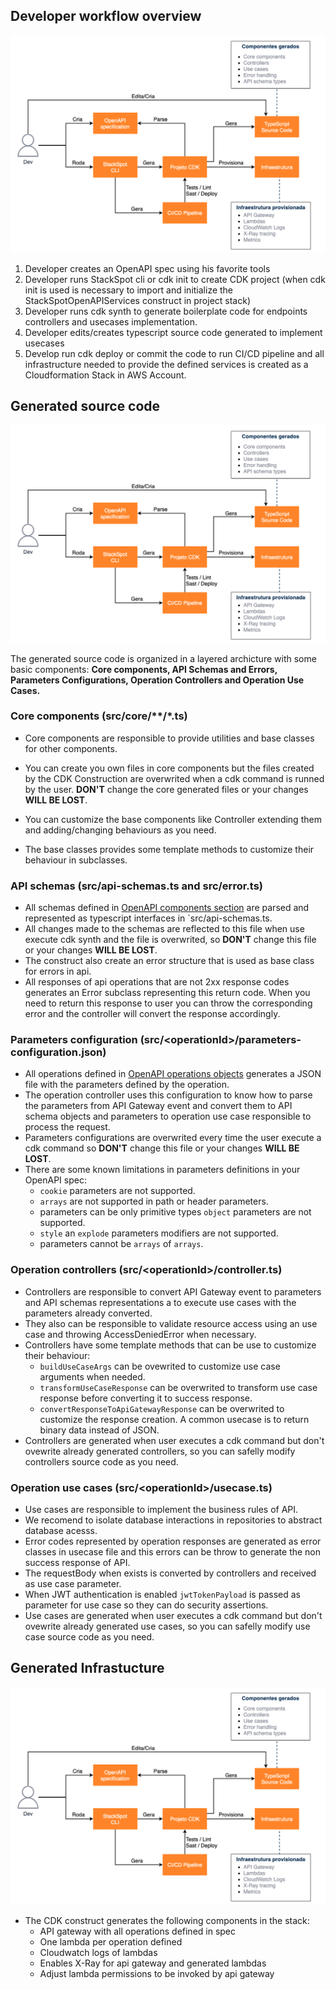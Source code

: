 ## Developer workflow overview

![Overview](images/openapi-lambda-architecture-Overview.drawio.png)

1. Developer creates an OpenAPI spec using his favorite tools
2. Developer runs StackSpot cli or cdk init to create CDK project (when cdk init is used is necessary to import and initialize the StackSpotOpenAPIServices construct in project stack)
3. Developer runs cdk synth to generate boilerplate code for endpoints controllers and usecases implementation.
4. Developer edits/creates typescript source code generated to implement usecases
5. Develop run cdk deploy or commit the code to run CI/CD pipeline and all infrastructure needed to provide the defined services is created as a Cloudformation Stack in AWS Account.

## Generated source code

![Overview](images/openapi-lambda-architecture-ComponentsView.drawio.png)

The generated source code is organized in a layered archicture with some basic components: **Core components, API Schemas and Errors, Parameters Configurations, Operation Controllers and Operation Use Cases.**

### Core components (src/core/\*\*/\*.ts)

- Core components are responsible to provide utilities and base classes for other components.

- You can create you own files in core components but the files created by the CDK Construction are overwrited when a cdk command is runned by the user. **DON'T** change the core generated files or your changes **WILL BE LOST**.

- You can customize the base components like Controller extending them and adding/changing behaviours as you need.

- The base classes provides some template methods to customize their behaviour in subclasses.

### API schemas (src/api-schemas.ts and src/error.ts)

- All schemas defined in [OpenAPI components section](https://swagger.io/specification/#components-object) are parsed and represented as typescript interfaces in `src/api-schemas.ts.
- All changes made to the schemas are reflected to this file when use execute cdk synth and the file is overwrited, so **DON'T** change this file or your changes **WILL BE LOST**.
- The construct also create an error structure that is used as base class for errors in api.
- All responses of api operations that are not 2xx response codes generates an Error subclass representing this return code. When you need to return this response to user you can throw the corresponding error and the controller will convert the response accordingly.

### Parameters configuration (src/\<operationId\>/parameters-configuration.json)
- All operations defined in [OpenAPI operations objects](https://swagger.io/specification/#operation-object) generates a JSON file with the parameters defined by the operation.
- The operation controller uses this configuration to know how to parse the parameters from API Gateway event and convert them to API schema objects and parameters to operation use case responsible to process the request.
- Parameters configurations are overwrited every time the user execute a cdk command so **DON'T** change this file or your changes **WILL BE LOST**.
- There are some known limitations in parameters definitions in your OpenAPI spec:
  - `cookie` parameters are not supported.
  - `arrays` are not supported in path or header parameters.
  - parameters can be only primitive types `object` parameters are not supported.
  - `style` an `explode` parameters modifiers are not supported.
  - parameters cannot be `arrays` of `arrays`.
### Operation controllers (src/\<operationId\>/controller.ts)
- Controllers are responsible to convert API Gateway event to parameters and API schemas representations a to execute use cases with the parameters already converted.
- They also can be responsible to validate resource access using an use case and throwing AccessDeniedError when necessary.
- Controllers have some template methods that can be use to customize their behaviour:
  - `buildUseCaseArgs` can be ovewrited to customize use case arguments when needed.
  - `transformUseCaseResponse` can be overwrited to transform use case response before converting it to success response.
  - `convertResponseToApiGatewayResponse` can be overwrited to customize the response creation. A common usecase is to return binary data instead of JSON.
- Controllers are generated when user executes a cdk command but don't ovewrite already generated controllers, so you can safelly modify controllers source code as you need.

### Operation use cases (src/\<operationId\>/usecase.ts)
- Use cases are responsible to implement the business rules of API.
- We recomend to isolate database interactions in repositories to abstract database acesss.
- Error codes represented by operation responses are generated as error classes in usecase file and this errors can be throw to generate the non success response of API.
- The requestBody when exists is converted by controllers and received as use case parameter.
- When JWT authentication is enabled `jwtTokenPayload` is passed as parameter for use case so they can do security assertions.
- Use cases are generated when user executes a cdk command but don't ovewrite already generated use cases, so you can safelly modify use case source code as you need.

## Generated Infrastucture
![infrastructure](images/openapi-lambda-architecture-InfrastructureView.drawio.png)
- The CDK construct generates the following components in the stack:
  - API gateway with all operations defined in spec
  - One lambda per operation defined
  - Cloudwatch logs of lambdas
  - Enables X-Ray for api gateway and generated lambdas
  - Adjust lambda permissions to be invoked by api gateway